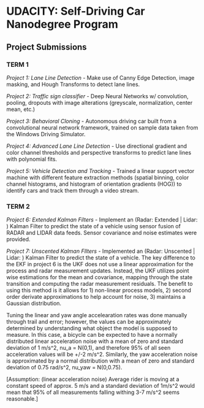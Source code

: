 # UDACITY: Self-Driving Car Nanodegree Program
## Project Submissions


### TERM 1
_Project 1: Lane Line Detection_ - Make use of Canny Edge Detection, image masking, and Hough Transforms to detect lane lines.

_Project 2: Traffic sign classifier_ - Deep Neural Networks w/ convolution, pooling, dropouts with image alterations (greyscale, normalization, center mean, etc.)

_Project 3: Behavioral Cloning_ - Autonomous driving car built from a convolutional neural network framework, trained on sample data taken from the Windows Driving Simulator.

_Project 4: Advanced Lane Line Detection_ - Use directional gradient and color channel thresholds and perspective transforms to predict lane lines with polynomial fits.

_Project 5: Vehicle Detection and Tracking_ - Trained a linear support vector machine with different feature extraction methods (spatial binning, color channel histograms, and histogram of orientation gradients (HOG)) to identify cars and track them through a video stream.


### TERM 2
_Project 6: Extended Kalman Filters_ - Implement an (Radar: Extended | Lidar: ) Kalman Filter to predict the state of a vehicle using sensor fusion of RADAR and LIDAR data feeds. Sensor covariance and noise estimates were provided.

_Project 7: Unscented Kalman FIlters_ - Implemented an (Radar: Unscented | Lidar: ) Kalman Filter to predict the state of a vehicle. The key difference to the EKF in project 6 is the UKF does not use a linear approximation for the process and radar measurement updates. Instead, the UKF utilizes point wise estimations for the mean and covariance, mapping through the state transition and computing the radar measurement residuals. The benefit to using this method is it allows for 1) non-linear process models, 2) second order derivate approximations to help account for noise, 3) maintains a Gaussian distribution. 

Tuning the linear and yaw angle accelearation rates was done manually through trail and error; however, the values can be approximately determined by understanding what object the model is supposed to measure. In this case, a bicycle can be expected to have a normally distributed linear acceleration noise with a mean of zero and standard deviation of 1 m/s^2, nu_a = N(0,1), and therefore 95% of all seen acceleration values will be +/-2 m/s^2. Similarly, the yaw acceleration noise is approximated by a normal distribution with a mean of zero and standard deviation of 0.75 rad/s^2, nu_yaw = N(0,0.75).

[Assumption: (linear acceleration noise) Average rider is moving at a constant speed of approx. 5 m/s and a standard deviation of 1m/s^2 would mean that 95% of all measurements falling withing 3-7 m/s^2 seems reasonable.]